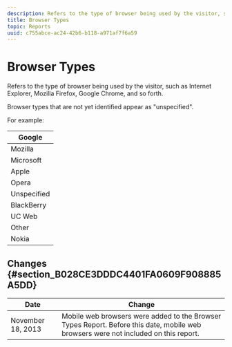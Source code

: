 ```yaml
---
description: Refers to the type of browser being used by the visitor, such as Internet Explorer, Mozilla Firefox, Google Chrome, and so forth.
title: Browser Types
topic: Reports
uuid: c755abce-ac24-42b6-b118-a971af7f6a59
---
```


# Browser Types

Refers to the type of browser being used by the visitor, such as Internet Explorer, Mozilla Firefox, Google Chrome, and so forth.

Browser types that are not yet identified appear as "unspecified".

For example: 

|  Google  |
|---|
|  Mozilla  |
|  Microsoft  |
|  Apple  |
|  Opera  |
|  Unspecified  |
|  BlackBerry  |
|  UC Web  |
|  Other  |
|  Nokia  |

## Changes {#section_B028CE3DDDC4401FA0609F908885A5DD}

|  Date  | Change  |
|---|---|
|  November 18, 2013  | Mobile web browsers were added to the Browser Types Report. Before this date, mobile web browsers were not included on this report.  |

